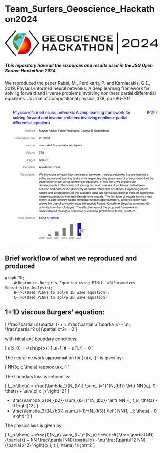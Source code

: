 # Team_Surfers_Geoscience_Hackathon2024

<img src="https://github.com/arohatgi29/Team_Surfers_Geoscience_Hackathon2024/blob/main/Images/2024-Geoscience-Hackathon-Logo.jpg" >


##### This repository have all the resources and results used in the JSG Open Source Hackathon 2024

We reproduced the paper Raissi, M., Perdikaris, P. and Karniadakis, G.E., 2019. Physics-informed neural networks: A deep learning framework for solving forward and inverse problems involving nonlinear partial differential equations. Journal of Computational physics, 378, pp.686-707

<img src="https://github.com/arohatgi29/Team_Surfers_Geoscience_Hackathon2024/blob/main/Images/Picture1.png" >

## Brief workflow of what we reproduced and produced

```mermaid
graph TD;
    A(Reproduce Burger's Equation using PINN)-->B(Parameters Sensitivity Analysis);
    B-->C(Used PINNs to solve 1D wave equation);
    C-->D(Used PINNs to solve 2D wave equation)
```

## 1+1D viscous Burgers' equation:

\[
\frac{\partial u}{\partial t} + u \frac{\partial u}{\partial x} - \nu \frac{\partial^2 u}{\partial x^2} = 0
\]

with initial and boundary conditions:

\[
u(x, 0) = -\sin(\pi x)
\]
\[
u(-1, t) = u(1, t) = 0
\]

The neural network approximation for \( u(x, t) \) is given by:

\[
NN(x, t; \theta) \approx u(x, t)
\]

The boundary loss is defined as:

\[
L_b(\theta) = \frac{\lambda_1}{N_{b1}} \sum_{j=1}^{N_{b1}} \left( NN(x_j, 0; \theta) + \sin(\pi x_j) \right)^2
\]
\[
+ \frac{\lambda_2}{N_{b2}} \sum_{k=1}^{N_{b2}} \left( NN(-1, t_k; \theta) - 0 \right)^2
\]
\[
+ \frac{\lambda_3}{N_{b3}} \sum_{l=1}^{N_{b3}} \left( NN(1, t_l; \theta) - 0 \right)^2
\]

The physics loss is given by:

\[
L_p(\theta) = \frac{1}{N_p} \sum_{i=1}^{N_p} \left( \left( \frac{\partial NN}{\partial t} + NN \frac{\partial NN}{\partial x} - \nu \frac{\partial^2 NN}{\partial x^2} \right)(x_i, t_i; \theta) \right)^2
\]


